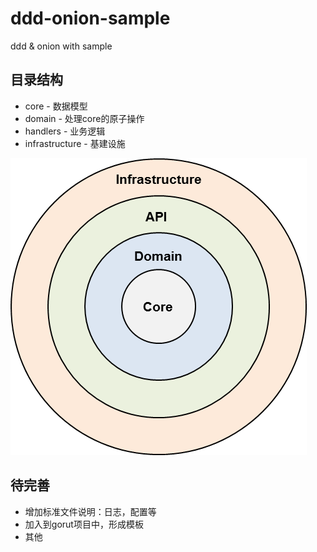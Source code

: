 # ddd-onion-sample
ddd & onion with sample

## 目录结构

* core - 数据模型
* domain - 处理core的原子操作
* handlers - 业务逻辑
* infrastructure - 基建设施

![参考图](images/union.png)

## 待完善

* 增加标准文件说明：日志，配置等
* 加入到gorut项目中，形成模板
* 其他
